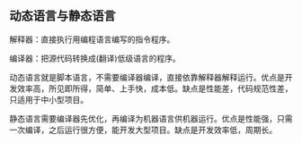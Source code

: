 ## 动态语言与静态语言

解释器：直接执行用编程语言编写的指令程序。

编译器：把源代码转换成(翻译)低级语言的程序。

动态语言就是脚本语言，不需要编译器编译，直接依靠解释器解释运行。优点是开发效率高，所见即所得，简单、上手快，成本低。缺点是性能差，代码规范性差，只适用于中小型项目。

静态语言需要编译器先优化，再编译为机器语言供机器运行。优点是性能强，只需一次编译，之后运行很方便，能开发大型项目。缺点是开发效率低，周期长。